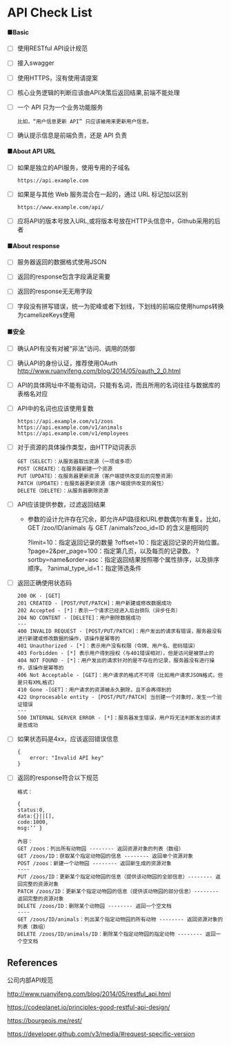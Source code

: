 # API Check List

#### ■Basic

- [ ] 使用RESTful API设计规范

- [ ] 接入swagger

- [ ] 使用HTTPS，沒有使用请提案

- [ ] 核心业务逻辑的判断应该由API决策后返回结果,前端不能处理

- [ ] 一个 API 只为一个业务功能服务

      比如，“用户信息更新 API” 只应该被用来更新用户信息。

- [ ] 确认提示信息是前端负责，还是 API 负责

#### ■About API URL

- [ ] 如果是独立的API服务，使用专用的子域名

      https://api.example.com
      

- [ ] 如果是与其他 Web 服务混合在一起的，通过 URL 标记加以区别
 
      https://www.example.com/api/

- [ ] 应将API的版本号放入URL,或将版本号放在HTTP头信息中，Github采用的后者



#### ■About response

- [ ] 服务器返回的数据格式使用JSON

- [ ] 返回的response包含字段满足需要

- [ ] 返回的response无无用字段

- [ ] 字段没有拼写错误，统一为驼峰或者下划线，下划线的前端应使用humps转换为camelizeKeys使用

#### ■安全
- [ ] 确认API有没有对被“非法”访问、调用的防御
- [ ] 确认API的身份认证，推荐使用OAuth  http://www.ruanyifeng.com/blog/2014/05/oauth_2_0.html

- [ ] API的具体网址中不能有动词，只能有名词，而且所用的名词往往与数据库的表格名对应

- [ ] API中的名词也应该使用复数

      https://api.example.com/v1/zoos
      https://api.example.com/v1/animals
      https://api.example.com/v1/employees
      
- [ ] 对于资源的具体操作类型，由HTTP动词表示

      GET（SELECT）：从服务器取出资源（一项或多项）
      POST（CREATE）：在服务器新建一个资源
      PUT（UPDATE）：在服务器更新资源（客户端提供改变后的完整资源）
      PATCH（UPDATE）：在服务器更新资源（客户端提供改变的属性）
      DELETE（DELETE）：从服务器删除资源

- [ ] API应该提供参数，过滤返回结果 

    - 参数的设计允许存在冗余，即允许API路径和URL参数偶尔有重复。比如，GET /zoo/ID/animals 与 GET /animals?zoo_id=ID 的含义是相同的


      ?limit=10：指定返回记录的数量
      ?offset=10：指定返回记录的开始位置。
      ?page=2&per_page=100：指定第几页，以及每页的记录数。
      ?sortby=name&order=asc：指定返回结果按照哪个属性排序，以及排序顺序。
      ?animal_type_id=1：指定筛选条件
      
- [ ] 返回正确使用状态码

      200 OK - [GET]
      201 CREATED - [POST/PUT/PATCH]：用户新建或修改数据成功
      202 Accepted - [*]：表示一个请求已经进入后台排队（异步任务）
      204 NO CONTENT - [DELETE]：用户删除数据成功
      ---
      400 INVALID REQUEST - [POST/PUT/PATCH]：用户发出的请求有错误，服务器没有进行新建或修改数据的操作，该操作是幂等的
      401 Unauthorized - [*]：表示用户没有权限（令牌、用户名、密码错误）
      403 Forbidden - [*] 表示用户得到授权（与401错误相对），但是访问是被禁止的
      404 NOT FOUND - [*]：用户发出的请求针对的是不存在的记录，服务器没有进行操作，该操作是幂等的
      406 Not Acceptable - [GET]：用户请求的格式不可得（比如用户请求JSON格式，但是只有XML格式）
      410 Gone -[GET]：用户请求的资源被永久删除，且不会再得到的
      422 Unprocesable entity - [POST/PUT/PATCH] 当创建一个对象时，发生一个验证错误
      ---
      500 INTERNAL SERVER ERROR - [*]：服务器发生错误，用户将无法判断发出的请求是否成功
 
- [ ] 如果状态码是4xx，应该返回错误信息

      {
          error: "Invalid API key"
      }
    
- [ ] 返回的response符合以下规范
      
      格式：
      
      {
      status:0,
      data:{}||[],
      code:1000,
      msg:ʼʼ }
        
      內容：
      GET /zoos：列出所有动物园 -------- 返回资源对象的列表（数组）
      GET /zoos/ID：获取某个指定动物园的信息 -------- 返回单个资源对象
      POST /zoos：新建一个动物园 -------- 返回新生成的资源对象
      ----
      PUT /zoos/ID：更新某个指定动物园的信息（提供该动物园的全部信息）-------- 返回完整的资源对象
      PATCH /zoos/ID：更新某个指定动物园的信息（提供该动物园的部分信息）-------- 返回完整的资源对象 
      DELETE /zoos/ID：删除某个动物园 -------- 返回一个空文档
      ----
      GET /zoos/ID/animals：列出某个指定动物园的所有动物 -------- 返回资源对象的列表（数组）
      DELETE /zoos/ID/animals/ID：删除某个指定动物园的指定动物 -------- 返回一个空文档



    

## References

公司内部API规范

http://www.ruanyifeng.com/blog/2014/05/restful_api.html

https://codeplanet.io/principles-good-restful-api-design/

https://bourgeois.me/rest/

https://developer.github.com/v3/media/#request-specific-version